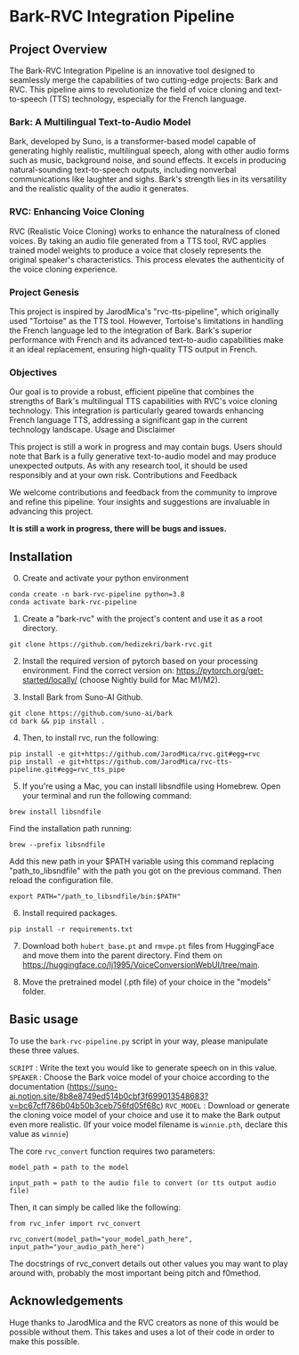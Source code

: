 # Bark-RVC Integration Pipeline
## Project Overview

The Bark-RVC Integration Pipeline is an innovative tool designed to seamlessly merge the capabilities of two cutting-edge projects: Bark and RVC. This pipeline aims to revolutionize the field of voice cloning and text-to-speech (TTS) technology, especially for the French language.

### Bark: A Multilingual Text-to-Audio Model

Bark, developed by Suno, is a transformer-based model capable of generating highly realistic, multilingual speech, along with other audio forms such as music, background noise, and sound effects. It excels in producing natural-sounding text-to-speech outputs, including nonverbal communications like laughter and sighs. Bark's strength lies in its versatility and the realistic quality of the audio it generates.

### RVC: Enhancing Voice Cloning

RVC (Realistic Voice Cloning) works to enhance the naturalness of cloned voices. By taking an audio file generated from a TTS tool, RVC applies trained model weights to produce a voice that closely represents the original speaker's characteristics. This process elevates the authenticity of the voice cloning experience.

### Project Genesis

This project is inspired by JarodMica's "rvc-tts-pipeline", which originally used "Tortoise" as the TTS tool. However, Tortoise's limitations in handling the French language led to the integration of Bark. Bark's superior performance with French and its advanced text-to-audio capabilities make it an ideal replacement, ensuring high-quality TTS output in French.

### Objectives

Our goal is to provide a robust, efficient pipeline that combines the strengths of Bark's multilingual TTS capabilities with RVC's voice cloning technology. This integration is particularly geared towards enhancing French language TTS, addressing a significant gap in the current technology landscape.
Usage and Disclaimer

This project is still a work in progress and may contain bugs. Users should note that Bark is a fully generative text-to-audio model and may produce unexpected outputs. As with any research tool, it should be used responsibly and at your own risk.
Contributions and Feedback

We welcome contributions and feedback from the community to improve and refine this pipeline. Your insights and suggestions are invaluable in advancing this project.

**It is still a work in progress, there will be bugs and issues.**

## Installation

0.  Create and activate your python environment

```
conda create -n bark-rvc-pipeline python=3.8
conda activate bark-rvc-pipeline
```

1. Create a "bark-rvc" with the project's content and use it as a root directory.
```
git clone https://github.com/hedizekri/bark-rvc.git
```

2. Install the required version of pytorch based on your processing environment. Find the correct version on: https://pytorch.org/get-started/locally/ (choose Nightly build for Mac M1/M2).

3. Install Bark from Suno-AI Github.

```
git clone https://github.com/suno-ai/bark
cd bark && pip install .
```

4. Then, to install rvc, run the following: 

```
pip install -e git+https://github.com/JarodMica/rvc.git#egg=rvc
pip install -e git+https://github.com/JarodMica/rvc-tts-pipeline.git#egg=rvc_tts_pipe
```

5. If you're using a Mac, you can install libsndfile using Homebrew. Open your terminal and run the following command:

```
brew install libsndfile
```

Find the installation path running:
```
brew --prefix libsndfile
```

Add this new path in your $PATH variable using this command replacing "path_to_libsndfile" with the path you got on the previous command. Then reload the configuration file.

```
export PATH="/path_to_libsndfile/bin:$PATH"
```

6. Install required packages.

```
pip install -r requirements.txt
```

7. Download both ```hubert_base.pt``` and ```rmvpe.pt``` files from HuggingFace and move them into the parent directory. Find them on https://huggingface.co/lj1995/VoiceConversionWebUI/tree/main.

8. Move the pretrained model (.pth file) of your choice in the "models" folder.

## Basic usage

To use the ```bark-rvc-pipeline.py``` script in your way, please manipulate these three values.

```SCRIPT``` : Write the text you would like to generate speech on in this value.
```SPEAKER``` : Choose the Bark voice model of your choice according to the documentation (https://suno-ai.notion.site/8b8e8749ed514b0cbf3f699013548683?v=bc67cff786b04b50b3ceb756fd05f68c)
```RVC_MODEL``` : Download or generate the cloning voice model of your choice and use it to make the Bark output even more realistic. (If your voice model filename is ```winnie.pth```, declare this value as ```winnie```)

The core ```rvc_convert``` function requires two parameters:

```model_path = path to the model```

```input_path = path to the audio file to convert (or tts output audio file)```

Then, it can simply be called like the following:

```
from rvc_infer import rvc_convert

rvc_convert(model_path="your_model_path_here", input_path="your_audio_path_here")
```

The docstrings of rvc_convert details out other values you may want to play around with, probably the most important being pitch and f0method.

## Acknowledgements
Huge thanks to JarodMica and the RVC creators as none of this would be possible without them. This takes and uses a lot of their code in order to make this possible.